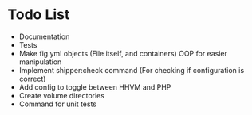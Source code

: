# Todo List

* Documentation
* Tests
* Make fig.yml objects (File itself, and containers) OOP for easier manipulation
* Implement shipper:check command (For checking if configuration is correct)
* Add config to toggle between HHVM and PHP
* Create volume directories
* Command for unit tests
